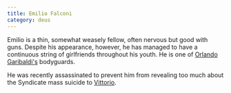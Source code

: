 ```yaml
---
title: Emilio Falconi
category: deus
---
```

Emilio is a thin, somewhat weasely fellow, often nervous but good with guns. Despite his appearance, however, he has managed to have a continuous string of girlfriends throughout his youth. He is one of [Orlando Garibaldi's](npc-orlando) bodyguards.

He was recently assassinated to prevent him from revealing too much about the Syndicate mass suicide to [Vittorio](char-public-allen).
